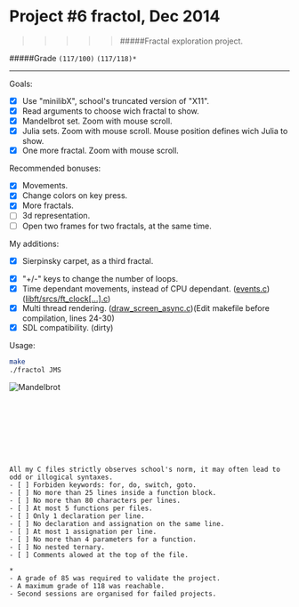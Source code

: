 # Project #6 fractol, Dec 2014
>>>>> #####Fractal exploration project.

#####Grade ``(117/100)`` ``(117/118)*``
--------  -----------------------
Goals:
- [X] Use "minilibX", school's truncated version of "X11".
- [X] Read arguments to choose wich fractal to show.
- [X] Mandelbrot set. Zoom with mouse scroll.
- [X] Julia sets. Zoom with mouse scroll. Mouse position defines wich Julia to show.
- [X] One more fractal. Zoom with mouse scroll.

Recommended bonuses:
- [X] Movements.
- [X] Change colors on key press.
- [X] More fractals.
- [ ] 3d representation.
- [ ] Open two frames for two fractals, at the same time.

My additions:
* [X] Sierpinsky carpet, as a third fractal.
- [X] "+/-" keys to change the number of loops.
- [X] Time dependant movements, instead of CPU dependant. ([events.c](https://github.com/Ngoguey42/proj06_graph_fractol/blob/master/events.c)) ([libft/srcs/ft_clock[...].c](https://github.com/Ngoguey42/proj06_graph_fractol/tree/master/libft/srcs))
- [X] Multi thread rendering. ([draw_screen_async.c](/draw_screen_async.c))(Edit makefile before compilation, lines 24-30)
- [X] SDL compatibility. (dirty)

Usage:
```sh
make
./fractol JMS
```
![Mandelbrot](http://i.imgur.com/xRBaaFC.png)
<br><br><br><br><br><br><br><br>


```
All my C files strictly observes school's norm, it may often lead to odd or illogical syntaxes.
- [ ] Forbiden keywords: for, do, switch, goto.
- [ ] No more than 25 lines inside a function block.
- [ ] No more than 80 characters per lines.
- [ ] At most 5 functions per files.
- [ ] Only 1 declaration per line.  
- [ ] No declaration and assignation on the same line.
- [ ] At most 1 assignation per line.
- [ ] No more than 4 parameters for a function.
- [ ] No nested ternary.
- [ ] Comments alowed at the top of the file.
```
```
*
- A grade of 85 was required to validate the project.
- A maximum grade of 118 was reachable.
- Second sessions are organised for failed projects.
```
